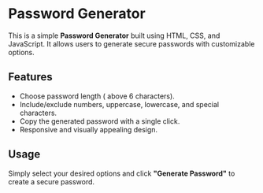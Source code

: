 # Password Generator

This is a simple **Password Generator** built using HTML, CSS, and JavaScript. It allows users to generate secure passwords with customizable options.

## Features
- Choose password length ( above 6 characters).
- Include/exclude numbers, uppercase, lowercase, and special characters.
- Copy the generated password with a single click.
- Responsive and visually appealing design.

## Usage
Simply select your desired options and click **"Generate Password"** to create a secure password.
